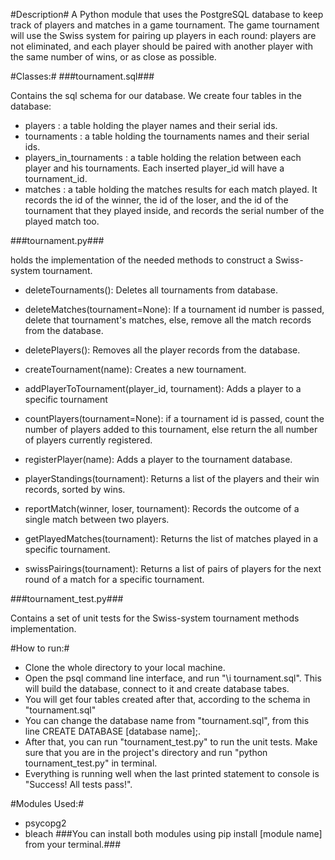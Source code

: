 #Description#
A Python module that uses the PostgreSQL database to keep track of players and matches in a game tournament.
The game tournament will use the Swiss system for pairing up players in each round: players are not eliminated,
and each player should be paired with another player with the same number of wins, or as close as possible.

#Classes:#
###tournament.sql###

Contains the sql schema for our database. We create four tables in the database:
- players : a table holding the player names and their serial ids.
- tournaments : a table holding the tournaments names and their serial ids.
- players_in_tournaments : a table holding the relation between each player and his tournaments. Each inserted player_id
will have a tournament_id.
- matches : a table holding the matches results for each match played. It records the id of the winner, the id of the
loser, and the id of the tournament that they played inside, and records the serial number of the played match too.

###tournament.py###

holds the implementation of the needed methods to construct a Swiss-system tournament.

- deleteTournaments(): Deletes all tournaments from database.

- deleteMatches(tournament=None): If a tournament id number is passed, delete that tournament's matches, else,
remove all the match records from the database.

- deletePlayers(): Removes all the player records from the database.

- createTournament(name): Creates a new tournament.

- addPlayerToTournament(player_id, tournament): Adds a player to a specific tournament

- countPlayers(tournament=None): if a tournament id is passed, count the number of players added to this tournament, else
return the all number of players currently registered.

- registerPlayer(name): Adds a player to the tournament database.

- playerStandings(tournament): Returns a list of the players and their win records, sorted by wins.

- reportMatch(winner, loser, tournament): Records the  outcome of a single match between two players.

- getPlayedMatches(tournament): Returns the list of matches played in a specific tournament.

- swissPairings(tournament): Returns a list of pairs of players for the next round of a match for a specific tournament.

###tournament_test.py###

Contains a set of unit tests for the Swiss-system tournament methods implementation.

#How to run:#
- Clone the whole directory to your local machine.
- Open the psql command line interface, and run "\i tournament.sql". This will build the database, connect to it and create database tabes.
- You will get four tables created after that, according to the schema in "tournament.sql"
- You can change the database name from "tournament.sql", from this line CREATE DATABASE [database name];.
- After that, you can run "tournament_test.py" to run the unit tests. Make sure that you are in the project's directory and run "python tournament_test.py" in terminal.
- Everything is running well when the last printed statement to console is "Success!  All tests pass!".

#Modules Used:#
- psycopg2
- bleach
###You can install both modules using pip install [module name] from your terminal.###

